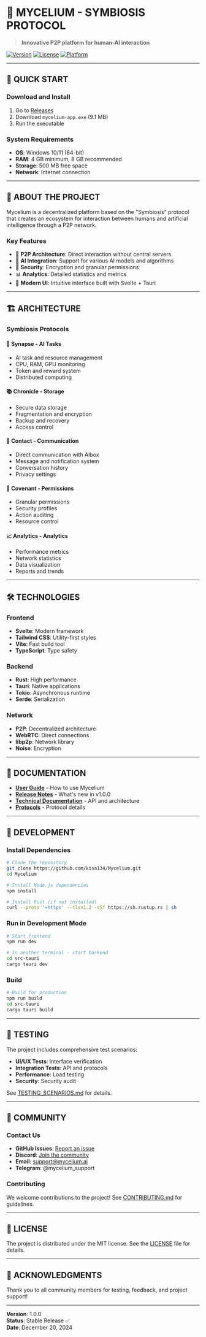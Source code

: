 # 🍄 **MYCELIUM - SYMBIOSIS PROTOCOL**

> **Innovative P2P platform for human-AI interaction**

[![Version](https://img.shields.io/badge/version-1.0.0-blue.svg)](https://github.com/kisa134/Mycelium/releases)
[![License](https://img.shields.io/badge/license-MIT-green.svg)](LICENSE)
[![Platform](https://img.shields.io/badge/platform-Windows-lightgrey.svg)](https://github.com/kisa134/Mycelium/releases)

---

## 🚀 **QUICK START**

### **Download and Install**
1. Go to [Releases](https://github.com/kisa134/Mycelium/releases)
2. Download `mycelium-app.exe` (9.1 MB)
3. Run the executable

### **System Requirements**
- **OS**: Windows 10/11 (64-bit)
- **RAM**: 4 GB minimum, 8 GB recommended
- **Storage**: 500 MB free space
- **Network**: Internet connection

---

## 🎯 **ABOUT THE PROJECT**

Mycelium is a decentralized platform based on the "Symbiosis" protocol that creates an ecosystem for interaction between humans and artificial intelligence through a P2P network.

### **Key Features**
- 🔗 **P2P Architecture**: Direct interaction without central servers
- 🤖 **AI Integration**: Support for various AI models and algorithms
- 🔐 **Security**: Encryption and granular permissions
- 📊 **Analytics**: Detailed statistics and metrics
- 🎨 **Modern UI**: Intuitive interface built with Svelte + Tauri

---

## 🏗️ **ARCHITECTURE**

### **Symbiosis Protocols**

#### **🧠 Synapse - AI Tasks**
- AI task and resource management
- CPU, RAM, GPU monitoring
- Token and reward system
- Distributed computing

#### **📚 Chronicle - Storage**
- Secure data storage
- Fragmentation and encryption
- Backup and recovery
- Access control

#### **💬 Contact - Communication**
- Direct communication with AIbox
- Message and notification system
- Conversation history
- Privacy settings

#### **🔐 Covenant - Permissions**
- Granular permissions
- Security profiles
- Action auditing
- Resource control

#### **📈 Analytics - Analytics**
- Performance metrics
- Network statistics
- Data visualization
- Reports and trends

---

## 🛠️ **TECHNOLOGIES**

### **Frontend**
- **Svelte**: Modern framework
- **Tailwind CSS**: Utility-first styles
- **Vite**: Fast build tool
- **TypeScript**: Type safety

### **Backend**
- **Rust**: High performance
- **Tauri**: Native applications
- **Tokio**: Asynchronous runtime
- **Serde**: Serialization

### **Network**
- **P2P**: Decentralized architecture
- **WebRTC**: Direct connections
- **libp2p**: Network library
- **Noise**: Encryption

---

## 📖 **DOCUMENTATION**

- **[User Guide](USER_GUIDE.md)** - How to use Mycelium
- **[Release Notes](RELEASE_NOTES.md)** - What's new in v1.0.0
- **[Technical Documentation](docs/)** - API and architecture
- **[Protocols](SYMBIOSIS_PROTOCOL_FINAL_OVERVIEW.md)** - Protocol details

---

## 🚀 **DEVELOPMENT**

### **Install Dependencies**
```bash
# Clone the repository
git clone https://github.com/kisa134/Mycelium.git
cd Mycelium

# Install Node.js dependencies
npm install

# Install Rust (if not installed)
curl --proto '=https' --tlsv1.2 -sSf https://sh.rustup.rs | sh
```

### **Run in Development Mode**
```bash
# Start frontend
npm run dev

# In another terminal - start backend
cd src-tauri
cargo tauri dev
```

### **Build**
```bash
# Build for production
npm run build
cd src-tauri
cargo tauri build
```

---

## 🧪 **TESTING**

The project includes comprehensive test scenarios:

- **UI/UX Tests**: Interface verification
- **Integration Tests**: API and protocols
- **Performance**: Load testing
- **Security**: Security audit

See [TESTING_SCENARIOS.md](TESTING_SCENARIOS.md) for details.

---

## 🤝 **COMMUNITY**

### **Contact Us**
- **GitHub Issues**: [Report an issue](https://github.com/kisa134/Mycelium/issues)
- **Discord**: [Join the community](https://discord.gg/mycelium)
- **Email**: support@mycelium.ai
- **Telegram**: @mycelium_support

### **Contributing**
We welcome contributions to the project! See [CONTRIBUTING.md](CONTRIBUTING.md) for guidelines.

---

## 📄 **LICENSE**

The project is distributed under the MIT license. See the [LICENSE](LICENSE) file for details.

---

## 🙏 **ACKNOWLEDGMENTS**

Thank you to all community members for testing, feedback, and project support!

---

**Version**: 1.0.0  
**Status**: Stable Release ✅  
**Date**: December 20, 2024
